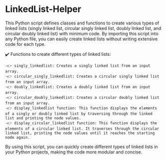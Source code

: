 # LinkedList-Helper

This Python script defines classes and functions to create various types of linked lists (singly linked list, circular singly linked list, doubly linked list, and circular doubly linked list) with minimum code. By importing this script into any Python file, you can easily create linked lists without writing extensive code for each type.

✔️ Functions to create different types of linked lists:
  
    -👉 singly_linkedlist: Creates a singly linked list from an input array.
    -👉 circular_singly_linkedlist: Creates a circular singly linked list from an input array.
    -👉 doubly_linkedlist: Creates a doubly linked list from an input array.
    -👉 circular_doubly_linkedlist: Creates a circular doubly linked list from an input array.
    -👉 display_linkedlist function: This function displays the elements of a singly or doubly linked list by traversing through the linked list and printing the node values.
    -👉 display_circular_linkedlist function: This function displays the elements of a circular linked list. It traverses through the circular linked list, printing the node values until it reaches the starting node again.

By using this script, you can quickly create different types of linked lists in your Python projects, making the code more modular and concise.
